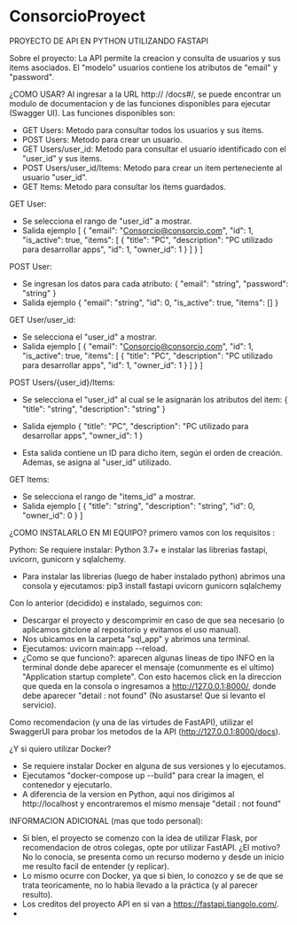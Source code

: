 # ConsorcioProyect
PROYECTO DE API EN PYTHON UTILIZANDO FASTAPI

Sobre el proyecto: 
La API permite la creacion y consulta de usuarios y sus items asociados. El "modelo" usuarios contiene los atributos de "email" y "password".

¿COMO USAR?
Al ingresar a la URL http:// /docs#/, se puede encontrar un modulo de documentacion y de las funciones disponibles para ejecutar (Swagger UI). Las funciones disponibles son:
- GET Users: Metodo para consultar todos los usuarios y sus items.
- POST Users: Metodo para crear un usuario.
- GET Users/user_id: Metodo para consultar el usuario identificado con el "user_id" y sus items.
- POST Users/user_id/Items: Metodo para crear un item perteneciente al usuario "user_id".
- GET Items: Metodo para consultar los items guardados.


GET User:

- Se selecciona el rango de "user_id" a mostrar.
- Salida ejemplo
[
  {
    "email": "Consorcio@consorcio.com",
    "id": 1,
    "is_active": true,
    "items": [
      {
        "title": "PC",
        "description": "PC utilizado para desarrollar apps",
        "id": 1,
        "owner_id": 1
      }
    ]
  }
]

POST User:

- Se ingresan los datos para cada atributo:
{
  "email": "string",
  "password": "string"
}
- Salida ejemplo
{
  "email": "string",
  "id": 0,
  "is_active": true,
  "items": []
}

GET User/user_id:

- Se selecciona el "user_id" a mostrar.
- Salida ejemplo
[
  {
    "email": "Consorcio@consorcio.com",
    "id": 1,
    "is_active": true,
    "items": [
      {
        "title": "PC",
        "description": "PC utilizado para desarrollar apps",
        "id": 1,
        "owner_id": 1
      }
    ]
  }
]



POST Users/{user_id}/Items:

- Se selecciona el "user_id" al cual se le asignarán los atributos del item:
{
  "title": "string",
  "description": "string"
}

- Salida ejemplo
{
  "title": "PC",
  "description": "PC utilizado para desarrollar apps",
  "owner_id": 1
}

- Esta salida contiene un ID para dicho item, según el orden de creación. Ademas, se asigna al "user_id" utilizado.


GET Items:

- Se selecciona el rango de "items_id" a mostrar.
- Salida ejemplo
[
  {
    "title": "string",
    "description": "string",
    "id": 0,
    "owner_id": 0
  }
]

¿COMO INSTALARLO EN MI EQUIPO? primero vamos con los requisitos :

Python:
Se requiere instalar: Python 3.7+ e instalar las librerias fastapi, uvicorn, gunicorn y sqlalchemy.
- Para instalar las librerias (luego de haber instalado python) abrimos una consola y ejecutamos: pip3 install fastapi uvicorn gunicorn sqlalchemy

Con lo anterior (decidido) e instalado, seguimos con:
- Descargar el proyecto y descomprimir en caso de que sea necesario (o aplicamos gitclone al repositorio y evitamos el uso manual).
- Nos ubicamos en la carpeta "sql_app" y abrimos una terminal.
- Ejecutamos: uvicorn main:app --reload.
- ¿Como se que funciono?: aparecen algunas lineas de tipo INFO en la terminal donde debe aparecer el mensaje (comunmente es el ultimo) "Application startup complete". Con esto hacemos click en la direccion
que queda en la consola o ingresamos a http://127.0.0.1:8000/, donde debe aparecer "detail : not found" (No asustarse! Que si levanto el servicio).

Como recomendacion (y una de las virtudes de FastAPI), utilizar el SwaggerUI para probar los metodos de la API (http://127.0.0.1:8000/docs).

¿Y si quiero utilizar Docker?
- Se requiere instalar Docker en alguna de sus versiones y lo ejecutamos.
- Ejecutamos "docker-compose up --build" para crear la imagen, el contenedor y ejecutarlo.
- A diferencia de la version en Python, aqui nos dirigimos al http://localhost y encontraremos el mismo mensaje "detail : not found"

INFORMACION ADICIONAL (mas que todo personal):
- Si bien, el proyecto se comenzo con la idea de utilizar Flask, por recomendacion de otros colegas, opte por utilizar FastAPI. ¿El motivo? No lo conocia,
se presenta como un recurso moderno y desde un inicio me resulto facil de entender (y replicar).
- Lo mismo ocurre con Docker, ya que si bien, lo conozco y se de que se trata teoricamente, no lo habia llevado a la práctica (y al parecer resulto).
- Los creditos del proyecto API en si van a https://fastapi.tiangolo.com/.
- 
